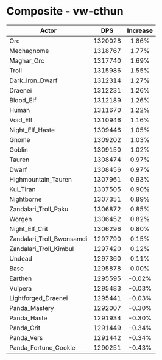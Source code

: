# Composite - vw-cthun
| Actor | DPS | Increase |
|---|:---:|:---:|
|Orc|1320028|1.86%|
|Mechagnome|1318767|1.77%|
|Maghar_Orc|1317740|1.69%|
|Troll|1315986|1.55%|
|Dark_Iron_Dwarf|1312314|1.27%|
|Draenei|1312231|1.26%|
|Blood_Elf|1312189|1.26%|
|Human|1311670|1.22%|
|Void_Elf|1310946|1.16%|
|Night_Elf_Haste|1309446|1.05%|
|Gnome|1309202|1.03%|
|Goblin|1309150|1.02%|
|Tauren|1308474|0.97%|
|Dwarf|1308456|0.97%|
|Highmountain_Tauren|1307961|0.93%|
|Kul_Tiran|1307505|0.90%|
|Nightborne|1307351|0.89%|
|Zandalari_Troll_Paku|1306872|0.85%|
|Worgen|1306452|0.82%|
|Night_Elf_Crit|1306296|0.80%|
|Zandalari_Troll_Bwonsamdi|1297790|0.15%|
|Zandalari_Troll_Kimbul|1297420|0.12%|
|Undead|1297360|0.11%|
|Base|1295878|0.00%|
|Earthen|1295595|-0.02%|
|Vulpera|1295483|-0.03%|
|Lightforged_Draenei|1295441|-0.03%|
|Panda_Mastery|1292007|-0.30%|
|Panda_Haste|1291934|-0.30%|
|Panda_Crit|1291449|-0.34%|
|Panda_Vers|1291442|-0.34%|
|Panda_Fortune_Cookie|1290251|-0.43%|
